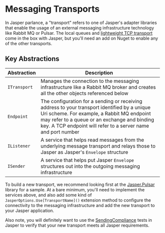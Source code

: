 # Messaging Transports

In Jasper parlance, a "transport" refers to one of Jasper's adapter libraries that enable the usage of an
external messaging infrastructure technology like Rabbit MQ or Pulsar. The local queues and [lightweight TCP transport](/tcp)
come in the box with Jasper, but you'll need an add on Nuget to enable any of the other transports.

## Key Abstractions

| Abstraction  | Description                                                                                                                                                                                                                                                 |
|--------------|-------------------------------------------------------------------------------------------------------------------------------------------------------------------------------------------------------------------------------------------------------------|
| `ITransport` | Manages the connection to the messaging infrastructure like a Rabbit MQ broker and creates all the other objects referenced below                                                                                                                           |
| `Endpoint`   | The configuration for a sending or receiving address to your transport identified by a unique Uri scheme. For example, a Rabbit MQ endpoint may refer to a queue or an exchange and binding key. A TCP endpoint will refer to a server name and port number |
| `IListener`  | A service that helps read messages from the underlying message transport and relays those to Jasper as Jasper's `Envelope` structure                                                                                                                        |
| `ISender`    | A service that helps put Jasper `Envelope` structures out into the outgoing messaging infrastructure                                                                                                                                                        |

To build a new transport, we recommend looking first at the [Jasper.Pulsar](https://github.com/JasperFx/jasper/tree/master/src/Jasper.Pulsar) library
for a sample. At a bare minimum, you'll need to implement the services above, and also add some kind of `JasperOptions.Use[TransportName]()` extension
method to configure the connectivity to the messaging infrastructure and add the new transport to your Jasper application.

Also note, you will definitely want to use the [SendingCompliance](https://github.com/JasperFx/jasper/blob/master/src/TestingSupport/Compliance/SendingCompliance.cs)
tests in Jasper to verify that your new transport meets all Jasper requirements.
